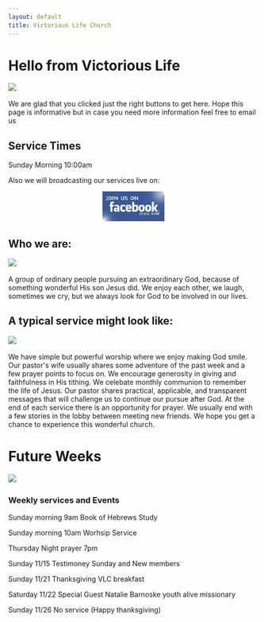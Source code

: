 ```yaml
---
layout: default
title: Victorious Life Church
---
```


# Hello from Victorious Life

<div class="left">
    <img src="{{ '/images/lobby1.jpg' | relative_url }}" />
</div>


We are glad that you clicked just the right buttons to get here. Hope this page is informative but in case you need more information feel free to email us


## Service Times

Sunday Morning 10:00am

Also we will broadcasting our services live on:

<p align="center"> <a href="http://www.facebook.com/vlcpo" target="_blank"><img src="images/facebook1.jpg"></a></p>

## Who we are:

<div class="left">
    <img src="{{ '/images/service2.JPG' | relative_url }}" />
</div>

A group of ordinary people pursuing an extraordinary God, because of something wonderful His son Jesus did. We enjoy each other, we laugh, sometimes we cry, but we always look for God to be involved in our lives.

<!--<ul id="slides">
    <li class="slide showing"><img src="{{ '/images/service2.JPG' | relative_url }}" /></li>
    <li class="slide"><img src="{{ '/images/lobby1.jpg' | relative_url }}" /></li>
    <li class="slide"><img src="{{ '/images/service1.JPG' | relative_url }}" /></li>
    <li class="slide"><img src="{{ '/images/outside.jpg' | relative_url }}" /></li>
    <li class="slide"><img src="{{ '/images/lobby2.jpg' | relative_url }}" /></li>
</ul>-->

## A typical service might look like:

<div class="left">
    <img src="{{ '/images/service.jpg' | relative_url }}" />
</div>

We have simple but powerful worship where we enjoy making God smile. Our pastor's wife usually shares some adventure of the past week and a few prayer points to focus on. We encourage generosity in giving and faithfulness in His tithing. We celebate monthly communion to remember the life of Jesus. Our pastor shares practical, applicable, and transparent messages that will challenge us to continue our pursue after God. At the end of each service there is an opportunity for prayer. We usually end with a few stories in the lobby between meeting new friends. We hope you get a chance to experience this wonderful church.



# Future Weeks

<div class="left">
    <img src="{{ '/images/service1.JPG' | relative_url }}" />
</div>

### Weekly services and Events

Sunday morning 9am Book of Hebrews Study 

Sunday morning 10am Worhsip Service

Thursday Night prayer 7pm

Sunday 11/15 Testimoney Sunday and New members

Sunday 11/21 Thanksgiving VLC breakfast

Saturday 11/22 Special Guest Natalie Barnoske youth alive missionary

Sunday 11/26  No service (Happy thanksgiving)




